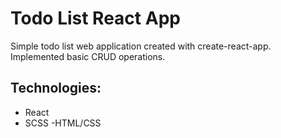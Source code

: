 # Todo List React App
Simple todo list web application created with create-react-app. Implemented basic CRUD operations.
## Technologies:
- React
- SCSS
-HTML/CSS
